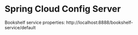 # Spring Cloud Config Server

Bookshelf service properties:
http://localhost:8888/bookshelf-service/default
